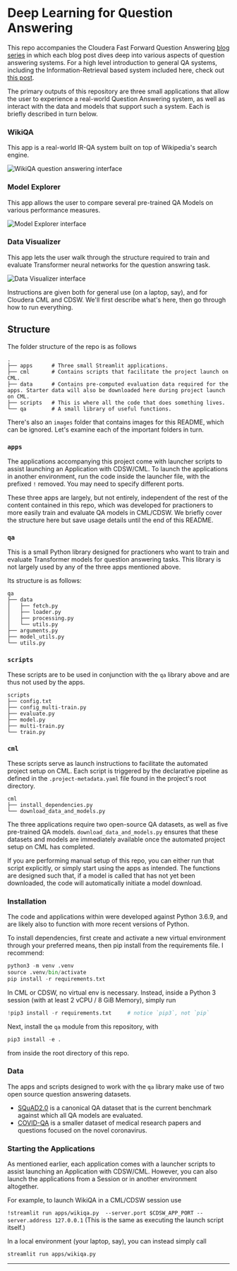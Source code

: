 # Deep Learning for Question Answering
This repo accompanies the Cloudera Fast Forward Question Answering [blog series](https://qa.fastforwardlabs.com/) in which each blog post dives deep into various aspects of question answering systems.  For a high level introduction to general QA systems, including the Information-Retrieval based system included here, check out [this post](https://qa.fastforwardlabs.com/methods/background/2020/04/28/Intro-to-QA.html). 

The primary outputs of this repository are three small applications that allow the user to experience a real-world Question Answering system, as well as interact with the data and models that support such a system. Each is briefly described in turn below. 

### WikiQA
This app is a real-world IR-QA system built on top of Wikipedia's search engine.

![WikiQA question answering interface](images/Screenshot_WikiQA.png)

### Model Explorer
This app allows the user to compare several pre-trained QA Models on various performance measures. 

![Model Explorer interface](images/Screenshot_ModelExplorer.png)

### Data Visualizer
This app lets the user walk through the structure required to train and evaluate Transformer neural networks for the question answring task.

![Data Visualizer interface](images/Screenshot_DataVisualizer.png)

Instructions are given both for general use (on a laptop, say), and for Cloudera CML and CDSW.
We'll first describe what's here, then go through how to run everything.

## Structure

The folder structure of the repo is as follows

```
.
├── apps      # Three small Streamlit applications.
├── cml       # Contains scripts that facilitate the project launch on CML.
├── data      # Contains pre-computed evaluation data required for the apps. Starter data will also be downloaded here during project launch on CML.
├── scripts   # This is where all the code that does something lives.
└── qa        # A small library of useful functions.
```

There's also an `images` folder that contains images for this README, which can be ignored.
Let's examine each of the important folders in turn.

### `apps`
The applications accompanying this project come with launcher scripts to assist launching an Application with CDSW/CML. To launch the applications in another environment, run the code inside the launcher file, with the prefixed `!` removed. You may need to specify different ports. 

These three apps are largely, but not entirely, independent of the rest of the content contained in this repo, which was developed for practioners to more easily train and evaluate QA models in CML/CDSW. We briefly cover the structure here but save usage details until the end of this README. 

### `qa`
This is a small Python library designed for practioners who want to train and evaluate Transformer models for question answering tasks. This library is not largely used by any of the three apps mentioned above. 

Its structure is as follows:
```
qa
├── data
│   ├── fetch.py     
│   ├── loader.py
│   ├── processing.py
│   └── utils.py
├── arguments.py
├── model_utils.py
└── utils.py
```

### `scripts`
These scripts are to be used in conjunction with the `qa` library above and are thus not used by the apps. 

```
scripts
├── config.txt
├── config_multi-train.py
├── evaluate.py
├── model.py
├── multi-train.py
└── train.py
```

### `cml`
These scripts serve as launch instructions to facilitate the automated project setup on CML. Each script is triggered by the declarative pipeline as defined in the `.project-metadata.yaml` file found in the project's root directory.

```
cml
├── install_dependencies.py
└── download_data_and_models.py
```
The three applications require two open-source QA datasets, as well as five pre-trained QA models. `download_data_and_models.py` ensures that these datasets and models are immediately available once the automated project setup on CML has completed. 

If you are performing manual setup of this repo, you can either run that script explicitly, or simply start using the apps as intended. The functions are designed such that, if a model is called that has not yet been downloaded, the code will automatically initiate a model download. 

### Installation
The code and applications within were developed against Python 3.6.9, and are likely also to function with more recent versions of Python.

To install dependencies, first create and activate a new virtual environment through your preferred means, then pip install from the requirements file. I recommend:

```python
python3 -m venv .venv
source .venv/bin/activate
pip install -r requirements.txt
```

In CML or CDSW, no virtual env is necessary. Instead, inside a Python 3 session (with at least 2 vCPU / 8 GiB Memory), simply run

```python
!pip3 install -r requirements.txt     # notice `pip3`, not `pip`
```

Next, install the `qa` module from this repository, with

```python
pip3 install -e .
```

from inside the root directory of this repo.

### Data
The apps and scripts designed to work with the `qa` library make use of two open source question answering datasets. 

* [SQuAD2.0](https://rajpurkar.github.io/SQuAD-explorer/) is a canonical QA dataset that is the current benchmark against which all QA models are evaluated. 
* [COVID-QA](https://github.com/deepset-ai/COVID-QA) is a smaller dataset of medical research papers and questions focused on the novel coronavirus. 

### Starting the Applications
As mentioned earlier, each application comes with a launcher scripts to assist launching an Application with CDSW/CML. However, you can also launch the applications from a Session or in another environment altogether. 

For example, to launch WikiQA in a CML/CDSW session use

`!streamlit run apps/wikiqa.py  --server.port $CDSW_APP_PORT --server.address 127.0.0.1`
(This is the same as executing the launch script itself.)

In a local environment (your laptop, say), you can instead simply call

`streamlit run apps/wikiqa.py`

-------------------------

